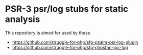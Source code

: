 PSR-3 psr/log stubs for static analysis
=======================================

This repository is aimed for used by these.

 - https://github.com/struggle-for-php/sfp-psalm-psr-log-plugin
 - https://github.com/struggle-for-php/sfp-phpstan-psr-log